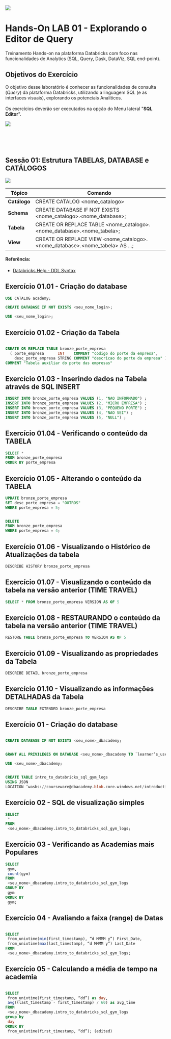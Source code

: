 
<img src="https://raw.githubusercontent.com/Databricks-BR/lab_sql/main/images/header_handson_sql.png">

# Hands-On LAB 01 - Explorando o Editor de Query

Treinamento Hands-on na plataforma Databricks com foco nas funcionalidades de Analytics (SQL, Query, Dask, DataViz, SQL end-point).


## Objetivos do Exercício

O objetivo desse laboratório é conhecer as funcionalidades de consulta (_Query_) da plataforma Databricks, utilizando a linguagem SQL (e as interfaces visuais), explorando os potenciais Analíticos. </br>
</br>
Os exercícios deverão ser executados na opção do Menu lateral "**SQL Editor**".

<img src="https://raw.githubusercontent.com/Databricks-BR/lab_sql/main/images/lab01_editor_sql.png">


</br></br></br>
## Sessão 01:  Estrutura TABELAS, DATABASE e CATÁLOGOS

<img src="https://raw.githubusercontent.com/Databricks-BR/lab_sql/main/images/lab01_uc.png">


| Tópico | Comando |
| -- | -- |
| **Catálogo** | CREATE CATALOG <nome_catalogo> |
| **Schema** | CREATE DATABASE IF NOT EXISTS <nome_catalogo>.<nome_database>; |
| **Tabela** | CREATE OR REPLACE TABLE  <nome_catalogo>.<nome_database>.<nome_tabela>; |
| **View** |  CREATE OR REPLACE VIEW  <nome_catalogo>.<nome_database>.<nome_tabela> AS ...; |

#### Referência:
* [Databricks Help - DDL Syntax](https://docs.databricks.com/sql/language-manual/sql-ref-syntax-ddl-create-table.html)

## Exercício 01.01 - Criação do database

``` sql
USE CATALOG academy;

CREATE DATABASE IF NOT EXISTS <seu_nome_login>;

USE <seu_nome_login>;
```

## Exercício 01.02 - Criação da Tabela

``` sql

CREATE OR REPLACE TABLE bronze_porte_empresa 
  ( porte_empresa      INT    COMMENT "codigo do porte da empresa",
    desc_porte_empresa STRING COMMENT "descricao do porte da empresa" )
COMMENT "Tabela auxiliar do porte das empresas"
```

 ## Exercício 01.03 - Inserindo dados na Tabela através de SQL INSERT

 ``` sql
 INSERT INTO bronze_porte_empresa VALUES (1, "NAO INFORMADO") ;
 INSERT INTO bronze_porte_empresa VALUES (2, "MICRO EMPRESA") ;
 INSERT INTO bronze_porte_empresa VALUES (3, "PEQUENO PORTE") ;
 INSERT INTO bronze_porte_empresa VALUES (4, "NAO SEI") ;
 INSERT INTO bronze_porte_empresa VALUES (5, "NULL") ;
```

 ## Exercício 01.04 - Verificando o conteúdo da TABELA

 ``` sql
SELECT * 
FROM bronze_porte_empresa 
ORDER BY porte_empresa
```

 ## Exercício 01.05 - Alterando o conteúdo da TABELA

 ``` sql
UPDATE bronze_porte_empresa  
SET desc_porte_empresa = "OUTROS" 
WHERE porte_empresa = 5;


DELETE 
FROM bronze_porte_empresa 
WHERE porte_empresa = 4;
```

## Exercício 01.06 - Visualizando o Histórico de Atualizações da tabela

 ``` sql
DESCRIBE HISTORY bronze_porte_empresa 
```

## Exercício 01.07 - Visualizando o conteúdo da tabela na versão anterior (TIME TRAVEL)

 ``` sql
SELECT * FROM bronze_porte_empresa VERSION AS OF 5
```

## Exercício 01.08 - RESTAURANDO o conteúdo da tabela na versão anterior (TIME TRAVEL)

 ``` sql
RESTORE TABLE bronze_porte_empresa TO VERSION AS OF 5 
```

## Exercício 01.09 - Visualizando as propriedades da Tabela

 ``` sql
DESCRIBE DETAIL bronze_porte_empresa 
```

## Exercício 01.10 - Visualizando as informações DETALHADAS da Tabela

 ``` sql
DESCRIBE TABLE EXTENDED bronze_porte_empresa
```


## Exercício 01 - Criação do database

``` sql

CREATE DATABASE IF NOT EXISTS <seu_nome>_dbacademy;


GRANT ALL PRIVILEGES ON DATABASE <seu_nome>_dbacademy TO `learner’s_username`;

USE <seu_nome>_dbacademy;


CREATE TABLE intro_to_databricks_sql_gym_logs
USING JSON
LOCATION ‘wasbs://courseware@dbacademy.blob.core.windows.net/introduction-to-databricks-sql/v01/gym-logs’;

```

## Exercício 02 - SQL de visualização simples

``` sql
SELECT
 *
FROM
 <seu_nome>_dbacademy.intro_to_databricks_sql_gym_logs;
``` 

 ## Exercício 03 - Verificando as Academias mais Populares
 
``` sql
SELECT
 gym,
 count(gym)
FROM
 <seu_nome>_dbacademy.intro_to_databricks_sql_gym_logs
GROUP BY
 gym
ORDER BY
 gym;
``` 
## Exercício 04 - Avaliando a faixa (range) de Datas 

``` sql

SELECT
 from_unixtime(min(first_timestamp), “d MMMM y”) First_Date,
 from_unixtime(max(last_timestamp), “d MMMM y”) Last_Date
FROM
 <seu_nome>_dbacademy.intro_to_databricks_sql_gym_logs;
``` 

## Exercício 05 - Calculando a média de tempo na academia

``` sql

SELECT
 from_unixtime(first_timestamp, “dd”) as day,
 avg((last_timestamp - first_timestamp) / 60) as avg_time
FROM
 <seu_nome>_dbacademy.intro_to_databricks_sql_gym_logs
group by
 day
ORDER BY
 from_unixtime(first_timestamp, “dd”); (edited) 
```  
